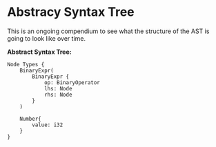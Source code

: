 # Abstracy Syntax Tree
This is an ongoing compendium to see what the structure of the AST is going to look like over time.

**Abstract Syntax Tree:**
```
Node Types {
    BinaryExpr(
        BinaryExpr {
            op: BinaryOperator
            lhs: Node
            rhs: Node
        }
    )

    Number{
        value: i32
    }
}
```